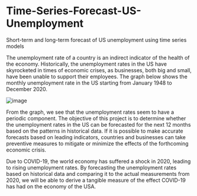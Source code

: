 # Time-Series-Forecast-US-Unemployment
Short-term and long-term forecast of US unemployment using time series models

The unemployment rate of a country is an indirect indicator of the health of the economy. Historically, the unemployment rates in the US have skyrocketed in times of economic crises, as businesses, both big and small, have been unable to support their employees. The graph below shows the monthly unemployment rate in the US starting from January 1948 to December 2020.

![image](https://user-images.githubusercontent.com/56136339/121225850-cb57f980-c83e-11eb-8796-69cf2d8fa4cc.png)

From the graph, we see that the unemployment rates seem to have a periodic component. The objective of this project is to determine whether the unemployment rates in the US can be forecasted for the next 12 months based on the patterns in historical data. If it is possible to make accurate forecasts based on leading indicators, countries and businesses can take preventive measures to mitigate or minimize the effects of the forthcoming economic crisis.

Due to COVID-19, the world economy has suffered a shock in 2020, leading to rising unemployment rates. By forecasting the unemployment rates based on historical data and comparing it to the actual measurements from 2020, we will be able to derive a tangible measure of the effect COVID-19 has had on the economy of the USA.
